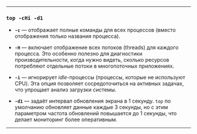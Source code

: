 
---

### `top -cHi -d1`

- **`-c`** — отображает полные команды для всех процессов (вместо отображения только названия процесса).
    
- **`-H`** — включает отображение всех потоков (threads) для каждого процесса. Это особенно полезно для диагностики производительности, когда нужно видеть, сколько ресурсов потребляют отдельные потоки в многопоточных приложениях.
    
- **`-i`** — игнорирует _idle_-процессы (процессы, которые не используют CPU). Эта опция позволяет сосредоточиться на активных задачах, что упрощает анализ загрузки системы.
    
- **`-d1`** — задаёт интервал обновления экрана в 1 секунду. `top` по умолчанию обновляет данные каждые 3 секунды, но с этим параметром частота обновлений повышается до 1 секунды, что делает мониторинг более оперативным.

---

